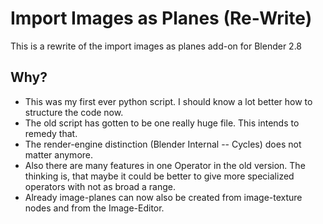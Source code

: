 # Import Images as Planes (Re-Write)

This is a rewrite of the import images as planes add-on for Blender 2.8

## Why?
- This was my first ever python script. I should know a lot better how to structure the code now.
- The old script has gotten to be one really huge file.
This intends to remedy that.
- The render-engine distinction (Blender Internal -- Cycles) does not matter anymore.
- Also there are many features in one Operator in the old version.
The thinking is, that maybe it could be better to give more specialized operators with not as broad a range.
- Already image-planes can now also be created from image-texture nodes and from the Image-Editor.
